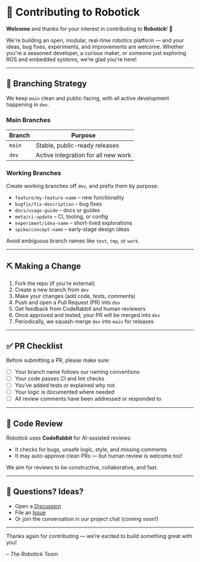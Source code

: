 # 🤖 Contributing to Robotick

**Welcome** and thanks for your interest in contributing to **Robotick**! 🤖

We're building an open, modular, real-time robotics platform — and your ideas, bug fixes, experiments, and improvements are welcome. Whether you're a seasoned developer, a curious maker, or someone just exploring ROS and embedded systems, we’re glad you're here!

---

## 📜 Branching Strategy

We keep `main` clean and public-facing, with all active development happening in `dev`.

### Main Branches
| Branch | Purpose |
|--------|---------|
| `main` | Stable, public-ready releases |
| `dev`  | Active integration for all new work |

### Working Branches

Create working branches off `dev`, and prefix them by purpose:

- `feature/my-feature-name` – new functionality
- `bugfix/fix-description` – bug fixes
- `docs/usage-guide` – docs or guides
- `meta/ci-update` – CI, tooling, or config
- `experiment/idea-name` – short-lived explorations
- `spike/concept-name` – early-stage design ideas

Avoid ambiguous branch names like `test`, `tmp`, or `work`.

---

## ⛏️ Making a Change

1. Fork the repo (if you're external)
2. Create a new branch from `dev`
3. Make your changes (add code, tests, comments)
4. Push and open a Pull Request (PR) into `dev`
5. Get feedback from CodeRabbit and human reviewers
6. Once approved and tested, your PR will be merged into `dev`
7. Periodically, we squash-merge `dev` into `main` for releases

---

## ✅ PR Checklist

Before submitting a PR, please make sure:

- [ ] Your branch name follows our naming conventions
- [ ] Your code passes CI and lint checks
- [ ] You’ve added tests or explained why not
- [ ] Your logic is documented where needed
- [ ] All review comments have been addressed or responded to

---

## 🤖 Code Review

Robotick uses **CodeRabbit** for AI-assisted reviews:
- It checks for bugs, unsafe logic, style, and missing comments
- It may auto-approve clean PRs — but human review is welcome too!

We aim for reviews to be constructive, collaborative, and fast.

---

## 💬 Questions? Ideas?

- Open a [Discussion](https://github.com/robotick-labs/robotick/discussions)
- File an [Issue](https://github.com/robotick-labs/robotick/issues)
- Or join the conversation in our project chat (coming soon!)

---

Thanks again for contributing — we’re excited to build something great with you!

*– The Robotick Team*
